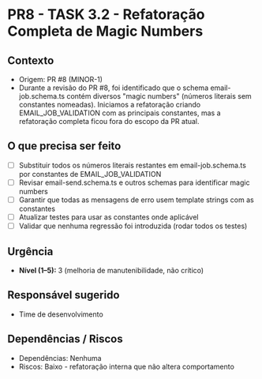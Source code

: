# PR8 - TASK 3.2 - Refatoração Completa de Magic Numbers

## Contexto
- Origem: PR #8 (MINOR-1)
- Durante a revisão do PR #8, foi identificado que o schema email-job.schema.ts contém diversos "magic numbers" (números literais sem constantes nomeadas). Iniciamos a refatoração criando EMAIL_JOB_VALIDATION com as principais constantes, mas a refatoração completa ficou fora do escopo da PR atual.

## O que precisa ser feito
- [ ] Substituir todos os números literais restantes em email-job.schema.ts por constantes de EMAIL_JOB_VALIDATION
- [ ] Revisar email-send.schema.ts e outros schemas para identificar magic numbers
- [ ] Garantir que todas as mensagens de erro usem template strings com as constantes
- [ ] Atualizar testes para usar as constantes onde aplicável
- [ ] Validar que nenhuma regressão foi introduzida (rodar todos os testes)

## Urgência
- **Nível (1–5):** 3 (melhoria de manutenibilidade, não crítico)

## Responsável sugerido
- Time de desenvolvimento

## Dependências / Riscos
- Dependências: Nenhuma
- Riscos: Baixo - refatoração interna que não altera comportamento
